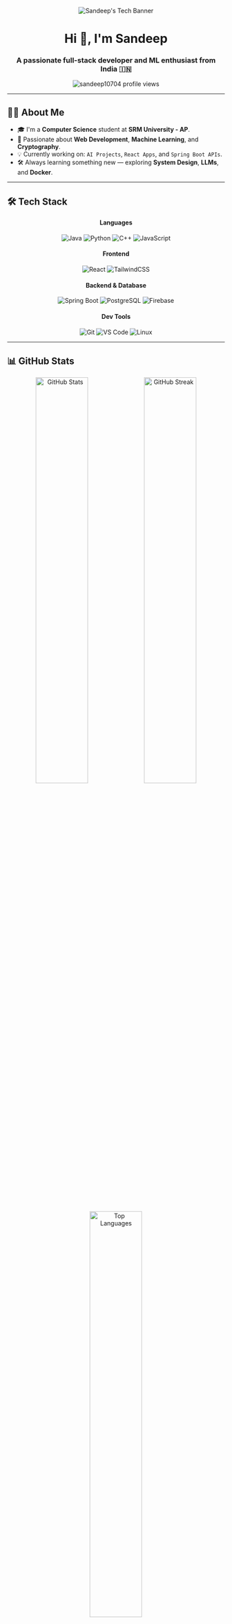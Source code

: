 <p align="center">
  <img src="https://res.cloudinary.com/dq7lkkucz/image/upload/v1753692353/banner_vxppj2.png" alt="Sandeep's Tech Banner">
</p>

<h1 align="center">Hi 👋, I'm Sandeep</h1>
<h3 align="center">A passionate full-stack developer and ML enthusiast from India 🇮🇳</h3>

<p align="center">
  <img src="https://komarev.com/ghpvc/?username=sandeep10704&label=Profile%20views&color=0e75b6&style=flat" alt="sandeep10704 profile views" />
</p>

---

## 🧑‍💻 About Me

- 🎓 I'm a **Computer Science** student at **SRM University - AP**.
- 🌟 Passionate about **Web Development**, **Machine Learning**, and **Cryptography**.
- 💡 Currently working on: `AI Projects`, `React Apps`, and `Spring Boot APIs`.
- 🛠️ Always learning something new — exploring **System Design**, **LLMs**, and **Docker**.

---

## 🛠️ Tech Stack

<h4 align="center">Languages</h4>
<p align="center">
  <img src="https://img.shields.io/badge/Java-ED8B00?style=for-the-badge&logo=openjdk&logoColor=white" alt="Java"/>
  <img src="https://img.shields.io/badge/Python-3670A0?style=for-the-badge&logo=python&logoColor=white" alt="Python"/>
  <img src="https://img.shields.io/badge/C++-00599C?style=for-the-badge&logo=cplusplus&logoColor=white" alt="C++"/>
  <img src="https://img.shields.io/badge/JavaScript-F7DF1E?style=for-the-badge&logo=javascript&logoColor=black" alt="JavaScript"/>
</p>

<h4 align="center">Frontend</h4>
<p align="center">
  <img src="https://img.shields.io/badge/React-20232A?style=for-the-badge&logo=react&logoColor=61DAFB" alt="React"/>
  <img src="https://img.shields.io/badge/Tailwind_CSS-38B2AC?style=for-the-badge&logo=tailwind-css&logoColor=white" alt="TailwindCSS"/>
</p>

<h4 align="center">Backend & Database</h4>
<p align="center">
  <img src="https://img.shields.io/badge/SpringBoot-6DB33F?style=for-the-badge&logo=springboot&logoColor=white" alt="Spring Boot"/>
  <img src="https://img.shields.io/badge/PostgreSQL-316192?style=for-the-badge&logo=postgresql&logoColor=white" alt="PostgreSQL"/>
  <img src="https://img.shields.io/badge/Firebase-FFCA28?style=for-the-badge&logo=firebase&logoColor=black" alt="Firebase"/>
</p>

<h4 align="center">Dev Tools</h4>
<p align="center">
  <img src="https://img.shields.io/badge/Git-F05032?style=for-the-badge&logo=git&logoColor=white" alt="Git"/>
  <img src="https://img.shields.io/badge/VSCode-007ACC?style=for-the-badge&logo=visual-studio-code&logoColor=white" alt="VS Code"/>
  <img src="https://img.shields.io/badge/Linux-FCC624?style=for-the-badge&logo=linux&logoColor=black" alt="Linux"/>
</p>

---

## 📊 GitHub Stats

<p align="center">
  <img src="https://github-readme-stats.vercel.app/api?username=sandeep10704&show_icons=true&theme=tokyonight&hide_border=true&count_private=true" width="49%" alt="GitHub Stats"/>
  <img src="https://github-readme-streak-stats.herokuapp.com/?user=sandeep10704&theme=tokyonight&hide_border=true" width="49%" alt="GitHub Streak"/>
</p>
<p align="center">
  <img src="https://github-readme-stats.vercel.app/api/top-langs/?username=sandeep10704&layout=compact&theme=tokyonight&hide_border=true" width="49%" alt="Top Languages"/>
</p>

---

## 📌 Featured Projects
- 🔢 **Dynamic Quiz Generator** – *Spring Boot + React + PostgreSQL*
- 🧠 **Fake News Detection** – *NLP + Scikit-learn + TensorFlow*
- 💬 **Chat Application** – *Real-time messaging using React & Spring Boot*
- 🔐 **ECC & RSA Tools** – *Cryptographic algorithm implementations*

---

## 📫 Connect With Me

<p align="center">
  <a href="https://linkedin.com/in/sandeep10407" target="_blank"><img src="https://img.shields.io/badge/-LinkedIn-0077B5?style=for-the-badge&logo=linkedin&logoColor=white" alt="LinkedIn"/></a>
  <a href="mailto:saivenkatasandeep5@gmail.com"><img src="https://img.shields.io/badge/-Gmail-D14836?style=for-the-badge&logo=gmail&logoColor=white" alt="Gmail"/></a>
  <a href="https://github.com/sandeep10704"><img src="https://img.shields.io/badge/-GitHub-181717?style=for-the-badge&logo=github&logoColor=white" alt="GitHub"/></a>
</p>

---

<p align="center">
  <img src=".github/workflows/snake.yml" alt="snake animation" />
</p>
